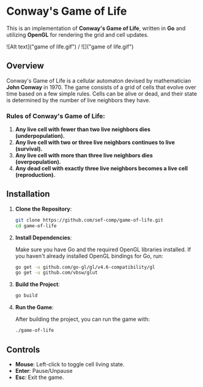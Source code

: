 # Conway's Game of Life

This is an implementation of **Conway's Game of Life**, written in **Go** and utilizing **OpenGL** for rendering the grid and cell updates.

![Alt text]("game of life.gif") / ![]("game of life.gif")

## Overview

Conway's Game of Life is a cellular automaton devised by mathematician **John Conway** in 1970. The game consists of a grid of cells that evolve over time based on a few simple rules. Cells can be alive or dead, and their state is determined by the number of live neighbors they have.

### Rules of Conway's Game of Life:

1.  **Any live cell with fewer than two live neighbors dies (underpopulation).**
2.  **Any live cell with two or three live neighbors continues to live (survival).**
3.  **Any live cell with more than three live neighbors dies (overpopulation).**
4.  **Any dead cell with exactly three live neighbors becomes a live cell (reproduction).**

## Installation

1.  **Clone the Repository**:
    
    ```bash
    git clone https://github.com/sef-comp/game-of-life.git
    cd game-of-life
    ```
    
2.  **Install Dependencies**:
    
    Make sure you have Go and the required OpenGL libraries installed. If you haven't already installed OpenGL bindings for Go, run:
    
    ```bash
    go get -u github.com/go-gl/gl/v4.6-compatibility/gl
    go get -u github.com/vbsw/glut
    ```
    
3.  **Build the Project**:
    
    ```bash
    go build
    
    ```
    
4.  **Run the Game**:
    
    After building the project, you can run the game with:
    
    ```bash
    ./game-of-life
    
    ```
## Controls

-   **Mouse**: Left-click to toggle cell living state.
-   **Enter**: Pause/Unpause
-   **Esc**: Exit the game.
